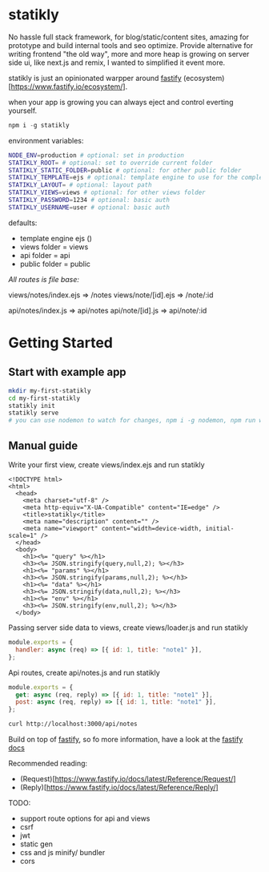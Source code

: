 # statikly

No hassle full stack framework, for blog/static/content sites, amazing for prototype and build internal tools and seo optimize.
Provide alternative for writing frontend "the old way", more and more heap is growing on server side ui, like next.js and remix, I wanted to simplified it event more.

statikly is just an opinionated warpper around [fastify](https://www.fastify.io/) (ecosystem)[https://www.fastify.io/ecosystem/].

when your app is growing you can always eject and control everting yourself.

```js
npm i -g statikly
```

environment variables:

```sh
NODE_ENV=production # optional: set in production
STATIKLY_ROOT= # optional: set to override current folder
STATIKLY_STATIC_FOLDER=public # optional: for other public folder
STATIKLY_TEMPLATE=ejs # optional: template engine to use for the complete list @fastify/view
STATIKLY_LAYOUT= # optional: layout path
STATIKLY_VIEWS=views # optional: for other views folder
STATIKLY_PASSWORD=1234 # optional: basic auth
STATIKLY_USERNAME=user # optional: basic auth
```

defaults:

- template engine ejs ()
- views folder = views
- api folder = api
- public folder = public

_All routes is file base:_

views/notes/index.ejs => /notes
views/note/[id].ejs => /note/:id

api/notes/index.js => api/notes
api/note/[id].js => api/note/:id

# Getting Started

## Start with example app

```sh
mkdir my-first-statikly
cd my-first-statikly
statikly init
statikly serve
# you can use nodemon to watch for changes, npm i -g nodemon, npm run watch
```

## Manual guide

Write your first view, create views/index.ejs and run statikly

```ejs
<!DOCTYPE html>
<html>
  <head>
    <meta charset="utf-8" />
    <meta http-equiv="X-UA-Compatible" content="IE=edge" />
    <title>statikly</title>
    <meta name="description" content="" />
    <meta name="viewport" content="width=device-width, initial-scale=1" />
  </head>
  <body>
    <h1><%= "query" %></h1>
    <h3><%= JSON.stringify(query,null,2); %></h3>
    <h1><%= "params" %></h1>
    <h3><%= JSON.stringify(params,null,2); %></h3>
    <h1><%= "data" %></h1>
    <h3><%= JSON.stringify(data,null,2); %></h3>
    <h1><%= "env" %></h1>
    <h3><%= JSON.stringify(env,null,2); %></h3>
  </body>
```

Passing server side data to views, create views/loader.js and run statikly

```js
module.exports = {
  handler: async (req) => [{ id: 1, title: "note1" }],
};
```

Api routes, create api/notes.js and run statikly

```js
module.exports = {
  get: async (req, reply) => [{ id: 1, title: "note1" }],
  post: async (req, reply) => [{ id: 1, title: "note1" }],
};
```

```sh
curl http://localhost:3000/api/notes
```

Build on top of [fastify](https://www.fastify.io/), so fo more information, have a look at the [fastify docs](https://www.fastify.io/docs/latest/)

Recommended reading:

- (Request)[https://www.fastify.io/docs/latest/Reference/Request/]
- (Reply)[https://www.fastify.io/docs/latest/Reference/Reply/]

TODO:

- support route options for api and views
- csrf
- jwt
- static gen
- css and js minify/ bundler
- cors
